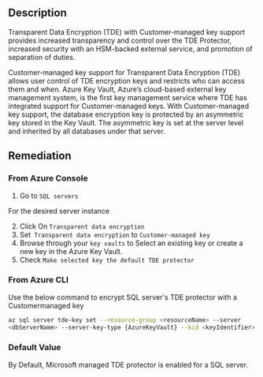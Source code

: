## Description

Transparent Data Encryption (TDE) with Customer-managed key support provides increased transparency and control over the TDE Protector, increased security with an HSM-backed external service, and promotion of separation of duties.

Customer-managed key support for Transparent Data Encryption (TDE) allows user control of TDE encryption keys and restricts who can access them and when. Azure Key Vault, Azure’s cloud-based external key management system, is the first key management service where TDE has integrated support for Customer-managed keys. With Customer-managed key support, the database encryption key is protected by an asymmetric key stored in the Key Vault. The asymmetric key is set at the server level and inherited by all databases under that server.

## Remediation

### From Azure Console

1. Go to `SQL servers`

For the desired server instance

2. Click On `Transparent data encryption`
3. Set` Transparent data encryption` to `Customer-managed key`
4. Browse through your `key vaults` to Select an existing key or create a new key in
the Azure Key Vault.
5. Check `Make selected key the default TDE protector`

### From Azure CLI

Use the below command to encrypt SQL server's TDE protector with a Customermanaged key

```bash
az sql server tde-key set --resource-group <resourceName> --server
<dbServerName> --server-key-type {AzureKeyVault} --kid <keyIdentifier>
```

### Default Value

By Default, Microsoft managed TDE protector is enabled for a SQL server.